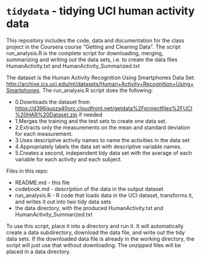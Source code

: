 # `tidydata`  - tidying UCI human activity data

This repository includes the code, data and documentation for the class project in the Coursera course "Getting and Cleaning Data".  The script run_analysis.R is the complete script for downloading, merging, summarizing and writing out the data sets, i.e. to create the data files HumanActivity.txt and HumanActivity_Summarized.txt

The dataset is the Human Activity Recognition Using Smartphones Data Set: <http://archive.ics.uci.edu/ml/datasets/Human+Activity+Recognition+Using+Smartphones>.  The run_analysis.R script does the following:

  - 0.Downloads the dataset from <https://d396qusza40orc.cloudfront.net/getdata%2Fprojectfiles%2FUCI%20HAR%20Dataset.zip> if needed
  - 1.Merges the training and the test sets to create one data set.
  - 2.Extracts only the measurements on the mean and standard deviation for each measurement. 
  - 3.Uses descriptive activity names to name the activities in the data set
  - 4.Appropriately labels the data set with descriptive variable names. 
  - 5.Creates a second, independent tidy data set with the average of each variable for each activity and each subject. 

Files in this repo:

  - README.md - this file
  - codebook.md - description of the data in the output dataset
  - run_analysis.R - R code that loads data in the UCI dataset, transforms it, and writes it out into two tidy data sets
  - the data directory, with the produced HumanActivity.txt and HumanActivity_Summarized.txt

To use this script, place it into a directory and run it.  It will automatically create a data subdirectory, download the data file, and write out the tidy data sets.  If the downloaded data file is already in the working directory, the script will just use that without downloading.  The unzipped files will be placed in a data directory.
